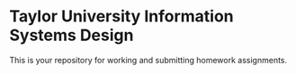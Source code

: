# Taylor University Information Systems Design

This is your repository for working and submitting homework assignments.
